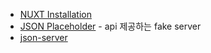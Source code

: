 * [NUXT Installation](https://nuxtjs.org/docs/2.x/get-started/installation)
* [JSON Placeholder](https://jsonplaceholder.typicode.com/) -  api 제공하는 fake server
* [json-server](https://github.com/typicode/json-server)
